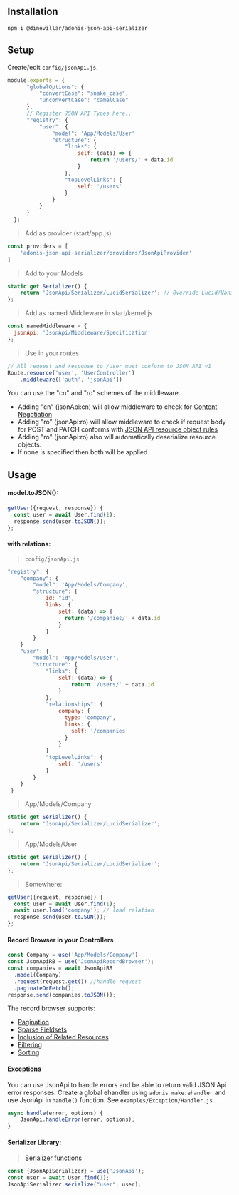 ## Installation

`npm i @dinevillar/adonis-json-api-serializer`

## Setup
Create/edit ``config/jsonApi.js``.

``` javascript
module.exports = {
      "globalOptions": {
          "convertCase": "snake_case",
          "unconvertCase": "camelCase"
      },
      // Register JSON API Types here..
      "registry": {
          "user": {
              "model": 'App/Models/User'
              "structure": {
                  "links": {
                      self: (data) => {
                          return '/users/' + data.id
                      }
                  },
                  "topLevelLinks": {
                      self: '/users'
                  }
              }
          }
      }
  };

```

> Add as provider (start/app.js)

``` javascript
const providers = [
	'adonis-json-api-serializer/providers/JsonApiProvider'
]
```

> Add to your Models
``` javascript
static get Serializer() {
    return 'JsonApi/Serializer/LucidSerializer'; // Override Lucid/VanillaSerializer
};
```

> Add as named Middleware in start/kernel.js
``` javascript
const namedMiddleware = {
  jsonApi: 'JsonApi/Middleware/Specification'
};
```

> Use in your routes
``` javascript
// All request and response to /user must conform to JSON API v1
Route.resource('user', 'UserController')
    .middleware(['auth', 'jsonApi'])
```
You can use the "cn" and "ro" schemes of the middleware.
- Adding "cn" (jsonApi:cn) will allow middleware to check for [Content Negotiation](http://jsonapi.org/format/#content-negotiation)
- Adding "ro" (jsonApi:ro) will allow middleware to check if request body for POST and PATCH conforms with [JSON API resource object rules](http://jsonapi.org/format/#crud)
- Adding "ro" (jsonApi:ro) also will automatically deserialize resource objects.
- If none is specified then both will be applied

## Usage
#### model.toJSON():
``` javascript
getUser({request, response}) {
  const user = await User.find(1);
  response.send(user.toJSON());
};
```

#### with relations:
> `config/jsonApi.js`
``` javascript
"registry": {
	"company": {
	    "model": 'App/Models/Company',
	    "structure": {
            id: "id",
            links: {
                self: (data) => {
                  return '/companies/' + data.id
                }
            }
		}
	}
	"user": {
	    "model": 'App/Models/User',
	    "structure": {
            "links": {
                self: (data) => {
                    return '/users/' + data.id
                }
            },
            "relationships": {
                company: {
                  type: 'company',
                  links: {
                    self: '/companies'
                  }
                }
            }
            "topLevelLinks": {
                self: '/users'
            }
		}
  	}
 }
```
> App/Models/Company
``` javascript
static get Serializer() {
    return 'JsonApi/Serializer/LucidSerializer';
};
```

> App/Models/User
``` javascript
static get Serializer() {
    return 'JsonApi/Serializer/LucidSerializer';
};
```

> Somewhere:
``` javascript
getUser({request, response}) {
  const user = await User.find(1);
  await user.load('company'); // load relation
  response.send(user.toJSON());
};
```

#### Record Browser in your Controllers
``` javascript
const Company = use('App/Models/Company')
const JsonApiRB = use('JsonApiRecordBrowser');
const companies = await JsonApiRB
  .model(Company)
  .request(request.get()) //handle request
  .paginateOrFetch();
response.send(companies.toJSON());
```
The record browser supports:
- [Pagination](http://jsonapi.org/format/#fetching-pagination)
- [Sparse Fieldsets](http://jsonapi.org/format/#fetching-sparse-fieldsets)
- [Inclusion of Related Resources](http://jsonapi.org/format/#fetching-includes)
- [Filtering](http://jsonapi.org/format/#fetching-filtering)
- [Sorting](http://jsonapi.org/format/#fetching-sorting)

#### Exceptions
You can use JsonApi to handle errors and be able to return valid JSON Api error responses.
Create a global ehandler using `adonis make:ehandler` and use JsonApi in `handle()` function.
See `examples/Exception/Handler.js`

``` javascript
async handle(error, options) {
    JsonApi.handleError(error, options);
}
```

#### Serializer Library:
> [Serializer functions](https://github.com/danivek/json-api-serializer/blob/master/lib/JSONAPISerializer.js)
``` javascript
const {JsonApiSerializer} = use('JsonApi');
const user = await User.find(1);
JsonApiSerializer.serialize("user", user);
```